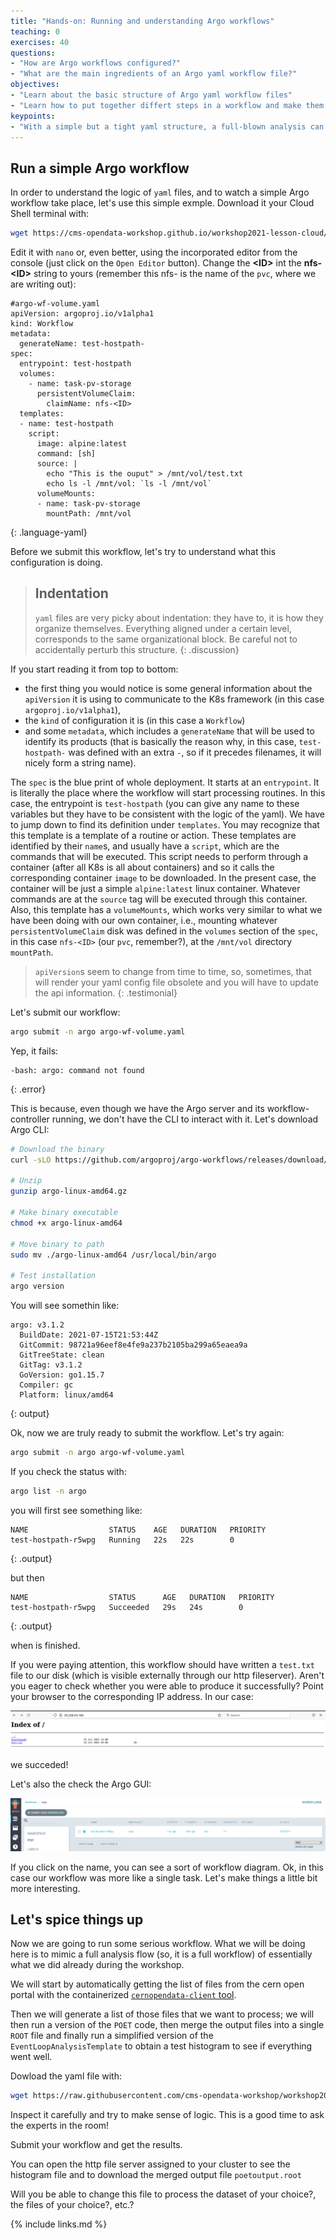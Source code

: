 ```yaml
---
title: "Hands-on: Running and understanding Argo workflows"
teaching: 0
exercises: 40
questions:
- "How are Argo workflows configured?"
- "What are the main ingredients of an Argo yaml workflow file?"
objectives:
- "Learn about the basic structure of Argo yaml workflow files"
- "Learn how to put together differt steps in a workflow and make them run in series"
keypoints:
- "With a simple but a tight yaml structure, a full-blown analysis can be performed using the Argo tool on a K8s cluster."
---
```


## Run a simple Argo workflow

In order to understand the logic of `yaml` files, and to watch a simple Argo workflow take place, let's use this simple exmple.  Download it your Cloud Shell terminal with:

```bash
wget https://cms-opendata-workshop.github.io/workshop2021-lesson-cloud/files/argo-wf-volume.yaml
```

Edit it with `nano` or, even better, using the incorporated editor from the console (just click on the `Open Editor` button).  Change the **\<ID\>** int the **nfs-\<ID\>** string to yours (remember this nfs-<ID> is the name of the `pvc`, where we are writing out):

~~~
#argo-wf-volume.yaml
apiVersion: argoproj.io/v1alpha1
kind: Workflow
metadata:
  generateName: test-hostpath-
spec:
  entrypoint: test-hostpath
  volumes:
    - name: task-pv-storage
      persistentVolumeClaim:
        claimName: nfs-<ID>
  templates:
  - name: test-hostpath
    script:
      image: alpine:latest
      command: [sh]
      source: |
        echo "This is the ouput" > /mnt/vol/test.txt
        echo ls -l /mnt/vol: `ls -l /mnt/vol`
      volumeMounts:
      - name: task-pv-storage
        mountPath: /mnt/vol
~~~
{: .language-yaml}


Before we submit this workflow, let's try to understand what this configuration is doing.

> ## Indentation
>
> `yaml` files are very picky about indentation: they have to, it is how they organize themselves.  Everything aligned under a certain level, corresponds to the same organizational block.  Be careful not to accidentally perturb this structure.
{: .discussion}

If you start reading it from top to bottom:
  - the first thing you would notice is some general information about the `apiVersion` it is using to communicate to the K8s framework (in this case `argoproj.io/v1alpha1`),
  - the `kind` of configuration it is (in this case a `Workflow`)
  - and some `metadata`, which includes a `generateName` that will be used to identify its products (that is basically the reason why, in this case, `test-hostpath-` was defined with an extra `-`, so if it precedes filenames, it will nicely form a string name).

The `spec` is the blue print of whole deployment.  It starts at an `entrypoint`.  It is literally the place where the workflow will start processing routines.  In this case, the entrypoint is `test-hostpath` (you can give any name to these variables but they have to be consistent with the logic of the yaml).  We have to jump down to find its definition under `templates`.  You may recognize that this template is a template of a routine or action.  These templates are identified by their `name`s, and usually have a `script`, which are the commands that will be executed.  This script needs to perform through a container (after all K8s is all about containers) and so it calls the corresponding container `image` to be downloaded.  In the present case, the container will be just a simple `alpine:latest` linux container. Whatever commands are at the `source` tag will be executed through this container.  Also, this template has a `volumeMounts`, which works very similar to what we have been doing with our own container, i.e., mounting whatever `persistentVolumeClaim` disk was defined in the `volumes` section of the `spec`, in this case `nfs-<ID>` (our `pvc`, remember?), at the `/mnt/vol` directory `mountPath`.

> `apiVersion`s seem to change from time to time, so, sometimes, that will render your yaml config file obsolete and you will have to update the api information.
{: .testimonial}

Let's submit our workflow:

```bash
argo submit -n argo argo-wf-volume.yaml
```

Yep, it fails:

~~~
-bash: argo: command not found
~~~
{: .error}

This is because, even though we have the Argo server and its workflow-controller running, we don't have the CLI to interact with it.  Let's download Argo CLI:

```bash
# Download the binary
curl -sLO https://github.com/argoproj/argo-workflows/releases/download/v3.1.2/argo-linux-amd64.gz

# Unzip
gunzip argo-linux-amd64.gz

# Make binary executable
chmod +x argo-linux-amd64

# Move binary to path
sudo mv ./argo-linux-amd64 /usr/local/bin/argo

# Test installation
argo version
```

You will see somethin like:

~~~
argo: v3.1.2
  BuildDate: 2021-07-15T21:53:44Z
  GitCommit: 98721a96eef8e4fe9a237b2105ba299a65eaea9a
  GitTreeState: clean
  GitTag: v3.1.2
  GoVersion: go1.15.7
  Compiler: gc
  Platform: linux/amd64
~~~
{: output}

Ok, now we are truly ready to submit the workflow.  Let's try again:

```bash
argo submit -n argo argo-wf-volume.yaml
```

If you check the status with:

```bash
argo list -n argo
```
you will first see something like:

~~~
NAME                  STATUS    AGE   DURATION   PRIORITY
test-hostpath-r5wpg   Running   22s   22s        0
~~~
{: .output}

but then

~~~
NAME                  STATUS      AGE   DURATION   PRIORITY
test-hostpath-r5wpg   Succeeded   29s   24s        0
~~~
{: .output}

when is finished.

If you were paying attention, this workflow should have written a `test.txt` file to our disk (which is visible externally through our http fileserver).  Aren't you eager to check whether you were able to produce it successfully?  Point your browser to the corresponding IP address.  In our case:

![](../fig/testtxt.png)

we succeded!

Let's also the check the Argo GUI:

![](../fig/argotest.png)

If you click on the name, you can see a sort of workflow diagram.  Ok, in this case our workflow was more like a single task.  Let's make things a little bit more interesting.

## Let's spice things up

Now we are going to run some serious workflow.  What we will be doing here is to mimic a full analysis flow (so, it is a full workflow) of essentially what we did already during the workshop.  
  
We will start by automatically getting the list of files from the cern open portal with the containerized [`cernopendata-client` tool](https://cernopendata-client.readthedocs.io/en/latest/).  
  
Then we will generate a list of those files that we want to process;  we will then run a version of the `POET` code, then merge the output files into a single `ROOT` file and finally run a simplified version of the `EventLoopAnalysisTemplate` to obtain a test histogram to see if everything went well.
  
Dowload the yaml file with:

```bash
wget https://raw.githubusercontent.com/cms-opendata-workshop/workshop2021-poetpayload-cloud/master/PhysObjectExtractor/cloud/workshop_argo.yaml
```

Inspect it carefully and try to make sense of logic.  This is a good time to ask the experts in the room!

Submit your workflow and get the results.
  
You can open the http file server assigned to your cluster to see the histogram file and to download the merged output file `poetoutput.root`

Will you be able to change this file to process the dataset of your choice?, the files of your choice?, etc.?




{% include links.md %}
